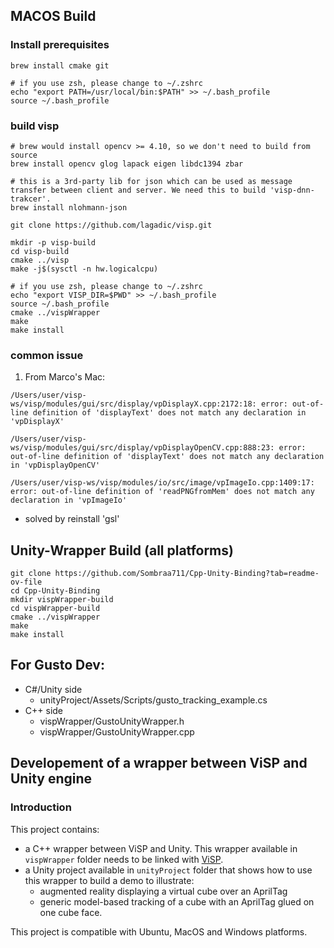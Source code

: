 ## MACOS Build

### Install prerequisites
```
brew install cmake git

# if you use zsh, please change to ~/.zshrc
echo "export PATH=/usr/local/bin:$PATH" >> ~/.bash_profile
source ~/.bash_profile
```

### build visp
```
# brew would install opencv >= 4.10, so we don't need to build from source
brew install opencv glog lapack eigen libdc1394 zbar

# this is a 3rd-party lib for json which can be used as message transfer between client and server. We need this to build 'visp-dnn-trakcer'.
brew install nlohmann-json

git clone https://github.com/lagadic/visp.git

mkdir -p visp-build
cd visp-build
cmake ../visp
make -j$(sysctl -n hw.logicalcpu)
```

```
# if you use zsh, please change to ~/.zshrc
echo "export VISP_DIR=$PWD" >> ~/.bash_profile
source ~/.bash_profile
cmake ../vispWrapper
make
make install
```


### common issue
1. From Marco's Mac:
```
/Users/user/visp-ws/visp/modules/gui/src/display/vpDisplayX.cpp:2172:18: error: out-of-line definition of 'displayText' does not match any declaration in 'vpDisplayX'

/Users/user/visp-ws/visp/modules/gui/src/display/vpDisplayOpenCV.cpp:888:23: error: out-of-line definition of 'displayText' does not match any declaration in 'vpDisplayOpenCV'

/Users/user/visp-ws/visp/modules/io/src/image/vpImageIo.cpp:1409:17: error: out-of-line definition of 'readPNGfromMem' does not match any declaration in 'vpImageIo'
```
- solved by reinstall 'gsl'



## Unity-Wrapper Build (all platforms)
```
git clone https://github.com/Sombraa711/Cpp-Unity-Binding?tab=readme-ov-file
cd Cpp-Unity-Binding
mkdir vispWrapper-build
cd vispWrapper-build
cmake ../vispWrapper
make 
make install
```


## For Gusto Dev:
- C#/Unity side
  - unityProject/Assets/Scripts/gusto_tracking_example.cs
- C++ side
  - vispWrapper/GustoUnityWrapper.h
  - vispWrapper/GustoUnityWrapper.cpp
## Developement of a wrapper between ViSP and Unity engine

### Introduction

This project contains:
- a C++ wrapper between ViSP and Unity. This wrapper available in `vispWrapper` folder needs to be linked with [ViSP](https://visp.inria.fr).
- a Unity project available in `unityProject` folder that shows how to use this wrapper to build a demo to illustrate:
  - augmented reality displaying a virtual cube over an AprilTag
  - generic model-based tracking of a cube with an AprilTag glued on one cube face.

This project is compatible with Ubuntu, MacOS and Windows platforms.
